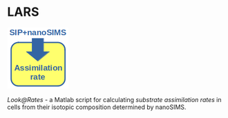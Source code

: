 # LARS

<img src="man/figures/LARS-logo.png">

*Look@Rates* - a Matlab script for calculating *substrate assimilation rates* in cells from their isotopic composition determined by nanoSIMS.
